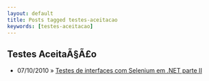 ```yaml
---
layout: default
title: Posts tagged testes-aceitacao
keywords: [testes-aceitacao]
---
```

<h2 class="category">Testes AceitaÃ§Ã£o</h2>
<ul class="posts">
<li>
<p>
<span class="date">07/10/2010</span> &raquo;
<a href="/blog/testes-de-interfaces-com-selenium-em-net-parte-ii">Testes de interfaces com Selenium em .NET parte II</a>
</p>
</li>
</ul>
